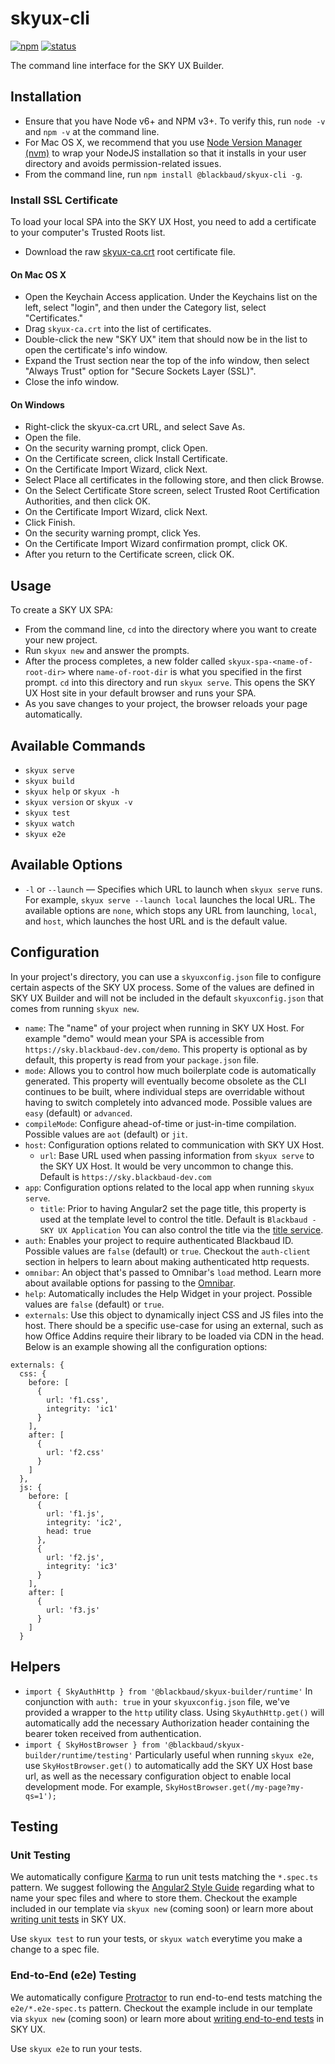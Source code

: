 # skyux-cli

[![npm](https://img.shields.io/npm/v/@blackbaud/skyux-cli.svg)](https://www.npmjs.com/package/@blackbaud/skyux-cli)
[![status](https://travis-ci.org/blackbaud/skyux-cli.svg?branch=master)](https://travis-ci.org/blackbaud/skyux-cli)

The command line interface for the SKY UX Builder.

## Installation

- Ensure that you have Node v6+ and NPM v3+. To verify this, run `node -v` and `npm -v` at the command line.
- For Mac OS X, we recommend that you use [Node Version Manager (nvm)](https://github.com/creationix/nvm) to wrap your NodeJS installation so that it installs in your user directory and avoids permission-related issues. 
- From the command line, run `npm install @blackbaud/skyux-cli -g`.

### Install SSL Certificate
To load your local SPA into the SKY UX Host, you need to add a certificate to your computer's Trusted Roots list.

- Download the raw [skyux-ca.crt](https://raw.githubusercontent.com/blackbaud/skyux-builder/master/ssl/skyux-ca.crt) root certificate file.

#### On Mac OS X

- Open the Keychain Access application. Under the Keychains list on the left, select "login", and then under the Category list, select "Certificates."
- Drag `skyux-ca.crt` into the list of certificates.
- Double-click the new "SKY UX" item that should now be in the list to open the certificate's info window.
- Expand the Trust section near the top of the info window, then select "Always Trust" option for "Secure Sockets Layer (SSL)".
- Close the info window.

#### On Windows

- Right-click the skyux-ca.crt URL, and select Save As.
- Open the file.
- On the security warning prompt, click Open.
- On the Certificate screen, click Install Certificate.
- On the Certificate Import Wizard, click Next.
- Select Place all certificates in the following store, and then click Browse.
- On the Select Certificate Store screen, select Trusted Root Certification Authorities, and then click OK.
- On the Certificate Import Wizard, click Next.
- Click Finish.
- On the security warning prompt, click Yes.
- On the Certificate Import Wizard confirmation prompt, click OK.
- After you return to the Certificate screen, click OK.

## Usage

To create a SKY UX SPA:

- From the command line, `cd` into the directory where you want to create your new project.
- Run `skyux new` and answer the prompts.
- After the process completes, a new folder called `skyux-spa-<name-of-root-dir>` where `name-of-root-dir` is what you specified in the first prompt. `cd` into this directory and run `skyux serve`. This opens the SKY UX Host site in your default browser and runs your SPA.
- As you save changes to your project, the browser reloads your page automatically.

## Available Commands

- `skyux serve`
- `skyux build`
- `skyux help` or `skyux -h`
- `skyux version` or `skyux -v`
- `skyux test`
- `skyux watch`
- `skyux e2e`

## Available Options

- `-l` or `--launch` &mdash; Specifies which URL to launch when `skyux serve` runs. For example, `skyux serve --launch local` launches the local URL. The available options are `none`, which stops any URL from launching, `local`, and `host`, which launches the host URL and is the default value.

## Configuration

In your project's directory, you can use a `skyuxconfig.json` file to configure certain aspects of the SKY UX process.  Some of the values are defined in SKY UX Builder and will not be included in the default `skyuxconfig.json` that comes from running `skyux new`.

- `name`: The "name" of your project when running in SKY UX Host.  For example "demo" would mean your SPA is accessible from `https://sky.blackbaud-dev.com/demo`.  This property is optional as by default, this property is read from your `package.json` file.
- `mode`: Allows you to control how much boilerplate code is automatically generated. This property will eventually become obsolete as the CLI continues to be built, where individual steps are overridable without having to switch completely into advanced mode.  Possible values are `easy` (default) or `advanced`.
- `compileMode`: Configure ahead-of-time or just-in-time compilation.  Possible values are `aot` (default) or  `jit`.
- `host`: Configuration options related to communication with SKY UX Host.
  - `url`: Base URL used when passing information from `skyux serve` to the SKY UX Host.  It would be very uncommon to change this.  Default is `https://sky.blackbaud-dev.com`
- `app`: Configuration options related to the local app when running `skyux serve`.
  - `title`: Prior to having Angular2 set the page title, this property is used at the template level to control the title.  Default is `Blackbaud - SKY UX Application`  You can also control the title via the [title service](https://angular.io/docs/ts/latest/cookbook/set-document-title.html).
- `auth`: Enables your project to require authenticated Blackbaud ID.  Possible values are `false` (default) or `true`.  Checkout the `auth-client` section in helpers to learn about making authenticated http requests.
- `omnibar`: An object that's passed to Omnibar's `load` method. Learn more about available options for passing to the [Omnibar](http://authsvc.docs.blackbaudhosting.com/components/omnibar/configuration_options/).
- `help`: Automatically includes the Help Widget in your project.  Possible values are `false` (default) or `true`.
- `externals`: Use this object to dynamically inject CSS and JS files into the host.  There should be a specific use-case for using an external, such as how Office Addins require their library to be loaded via CDN in the head.  Below is an example showing all the configuration options:

```
externals: {
  css: {
    before: [
      {
        url: 'f1.css',
        integrity: 'ic1'
      }
    ],
    after: [
      {
        url: 'f2.css'
      }
    ]
  },
  js: {
    before: [
      {
        url: 'f1.js',
        integrity: 'ic2',
        head: true
      },
      {
        url: 'f2.js',
        integrity: 'ic3'
      }
    ],
    after: [
      {
        url: 'f3.js'
      }
    ]
  }
```

## Helpers

- `import { SkyAuthHttp } from '@blackbaud/skyux-builder/runtime'` In conjunction with `auth: true` in your `skyuxconfig.json` file, we've provided a wrapper to the `http` utility class.  Using `SkyAuthHttp.get()` will automatically add the necessary Authorization header containing the bearer token received from authentication.
- `import { SkyHostBrowser } from '@blackbaud/skyux-builder/runtime/testing'` Particularly useful when running `skyux e2e`, use `SkyHostBrowser.get()` to automatically add the SKY UX Host base url, as well as the necessary configuration object to enable local development mode.  For example, `SkyHostBrowser.get(/my-page?my-qs=1');`

## Testing

### Unit Testing

We automatically configure [Karma](https://karma-runner.github.io) to run unit tests matching the  `*.spec.ts` pattern.  We suggest following the [Angular2 Style Guide](https://angular.io/styleguide#!#naming) regarding what to name your spec files and where to store them.  Checkout the example included in our template via `skyux new` (coming soon) or learn more about [writing unit tests](https://angular.io/docs/ts/latest/testing/) in SKY UX.

Use `skyux test` to run your tests, or `skyux watch` everytime you make a change to a spec file.

### End-to-End (e2e) Testing

We automatically configure [Protractor](http://www.protractortest.org) to run end-to-end tests matching the `e2e/*.e2e-spec.ts` pattern.  Checkout the example include in our template via `skyux new` (coming soon) or learn more about [writing end-to-end tests](https://angular.io/docs/ts/latest/testing/) in SKY UX.

Use `skyux e2e` to run your tests.
